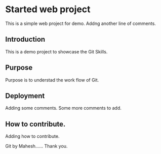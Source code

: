 # Started web project
This is a simple web project for demo.
Addng another line of comments.

## Introduction
This is a demo project to showcase the Git Skills.

## Purpose
Purpose is to understad the work flow of Git.

## Deployment
Adding some comments. Some more comments to add.

## How to contribute.
Adding how to contribute.

Git by Mahesh......
Thank you. 